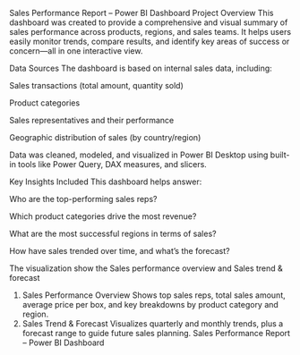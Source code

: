 Sales Performance Report – Power BI Dashboard
 Project Overview
This dashboard was created to provide a comprehensive and visual summary of sales performance across products, regions, and sales teams. It helps users easily monitor trends, compare results, and identify key areas of success or concern—all in one interactive view.

Data Sources
The dashboard is based on internal sales data, including:

Sales transactions (total amount, quantity sold)

Product categories

Sales representatives and their performance

Geographic distribution of sales (by country/region)

Data was cleaned, modeled, and visualized in Power BI Desktop using built-in tools like Power Query, DAX measures, and slicers.

Key Insights Included
This dashboard helps answer:

Who are the top-performing sales reps?

Which product categories drive the most revenue?

What are the most successful regions in terms of sales?

How have sales trended over time, and what’s the forecast?

The visualization  show the Sales performance overview and Sales trend & forecast
 1. Sales Performance Overview
Shows top sales reps, total sales amount, average price per box, and key breakdowns by product category and region.
 2. Sales Trend & Forecast
Visualizes quarterly and monthly trends, plus a forecast range to guide future sales planning.
Sales Performance Report – Power BI Dashboard
